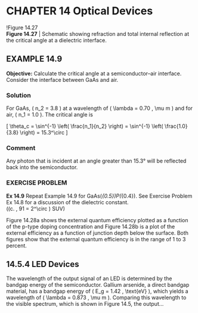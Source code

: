 # CHAPTER 14 Optical Devices

!Figure 14.27  
**Figure 14.27** | Schematic showing refraction and total internal reflection at the critical angle at a dielectric interface.

## EXAMPLE 14.9

**Objective:** Calculate the critical angle at a semiconductor–air interface. Consider the interface between GaAs and air.

### Solution

For GaAs, \( n_2 = 3.8 \) at a wavelength of \( \lambda = 0.70 \, \mu m \) and for air, \( n_1 = 1.0 \). The critical angle is

\[
\theta_c = \sin^{-1} \left( \frac{n_1}{n_2} \right) = \sin^{-1} \left( \frac{1.0}{3.8} \right) = 15.3^\circ
\]

### Comment

Any photon that is incident at an angle greater than 15.3° will be reflected back into the semiconductor.

### EXERCISE PROBLEM

**Ex 14.9** Repeat Example 14.9 for GaAs\(_{0.5}\)P\(_{0.4}\). See Exercise Problem Ex 14.8 for a discussion of the dielectric constant.  
(\(c. \, 91 = 2^\circ \) SUV)

Figure 14.28a shows the external quantum efficiency plotted as a function of the p-type doping concentration and Figure 14.28b is a plot of the external efficiency as a function of junction depth below the surface. Both figures show that the external quantum efficiency is in the range of 1 to 3 percent.

## 14.5.4 LED Devices

The wavelength of the output signal of an LED is determined by the bandgap energy of the semiconductor. Gallium arsenide, a direct bandgap material, has a bandgap energy of \( E_g = 1.42 \, \text{eV} \), which yields a wavelength of \( \lambda = 0.873 \, \mu m \). Comparing this wavelength to the visible spectrum, which is shown in Figure 14.5, the output...